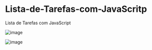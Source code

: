 # Lista-de-Tarefas-com-JavaScritp
Lista de Tarefas com JavaScript

![image](https://github.com/elvys-cesar/Lista-de-Tarefas-com-Javascritp/assets/70537748/015dae02-d42e-4c94-8a9f-1292780435b0)

![image](https://github.com/elvys-cesar/Lista-de-Tarefas-com-Javascritp/assets/70537748/e71c16ec-60e2-4ce8-9780-2eea1d6f6367)
